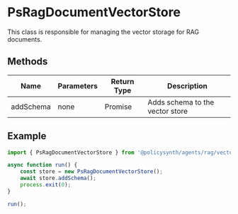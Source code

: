 # PsRagDocumentVectorStore

This class is responsible for managing the vector storage for RAG documents.

## Methods

| Name       | Parameters        | Return Type | Description                 |
|------------|-------------------|-------------|-----------------------------|
| addSchema  | none              | Promise<void> | Adds schema to the vector store |

## Example

```typescript
import { PsRagDocumentVectorStore } from '@policysynth/agents/rag/vectorstore/tools/ragDocument.js';

async function run() {
    const store = new PsRagDocumentVectorStore();
    await store.addSchema();
    process.exit(0);
}

run();
```